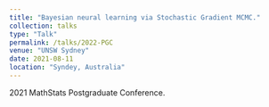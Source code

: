 ```yaml
---
title: "Bayesian neural learning via Stochastic Gradient MCMC."
collection: talks
type: "Talk"
permalink: /talks/2022-PGC
venue: "UNSW Sydney"
date: 2021-08-11
location: "Syndey, Australia"
---
```


2021 MathStats Postgraduate Conference.
